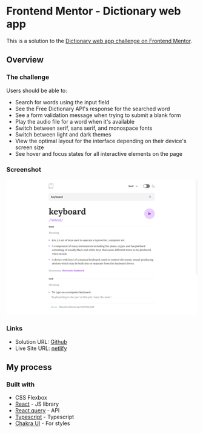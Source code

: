 # Frontend Mentor - Dictionary web app

This is a solution to the [Dictionary web app challenge on Frontend Mentor](https://www.frontendmentor.io/challenges/dictionary-web-app-h5wwnyuKFL).

## Overview

### The challenge

Users should be able to:

- Search for words using the input field
- See the Free Dictionary API's response for the searched word
- See a form validation message when trying to submit a blank form
- Play the audio file for a word when it's available
- Switch between serif, sans serif, and monospace fonts
- Switch between light and dark themes
- View the optimal layout for the interface depending on their device's screen size
- See hover and focus states for all interactive elements on the page

### Screenshot

![desktop screenshot](./public/dictionary-web-app-screenshot.png)

### Links

- Solution URL: [Github](https://github.com/Sana-Shabeel/dictionary-web-app)
- Live Site URL: [netlify](https://dictionary-web-app-ab.netlify.app/)

## My process

### Built with

- CSS Flexbox
- [React](https://reactjs.org/) - JS library
- [React query](https://react-query-v3.tanstack.com/) - API
- [Typescript](https://www.typescriptlang.org/) - Typescript
- [Chakra UI](https://chakra-ui.com/) - For styles
